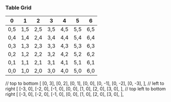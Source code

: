 ### Table Grid

| 0   | 1   | 2   | 3   | 4   | 5   | 6   |
| --- | --- | --- | --- | --- | --- | --- |
| 0,5 | 1,5 | 2,5 | 3,5 | 4,5 | 5,5 | 6,5 |
| 0,4 | 1,4 | 2,4 | 3,4 | 4,4 | 5,4 | 6,4 |
| 0,3 | 1,3 | 2,3 | 3,3 | 4,3 | 5,3 | 6,3 |
| 0,2 | 1,2 | 2,2 | 3,2 | 4,2 | 5,2 | 6,2 |
| 0,1 | 1,1 | 2,1 | 3,1 | 4,1 | 5,1 | 6,1 |
| 0,0 | 1,0 | 2,0 | 3,0 | 4,0 | 5,0 | 6,0 |

// top to bottom
[ [0, 3],
[0, 2],
[0, 1],
[0, 0],
[0, -1],
[0, -2],
[0, -3],
],
// left to right
[
[-3, 0],
[-2, 0],
[-1, 0],
[0, 0],
[1, 0],
[2, 0],
[3, 0],
],
// top left to bottom right
[
[-3, 0],
[-2, 0],
[-1, 0],
[0, 0],
[1, 0],
[2, 0],
[3, 0],
],
